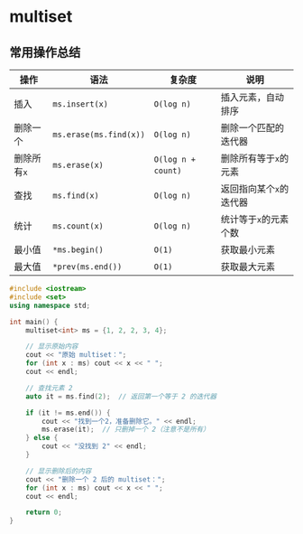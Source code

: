# multiset

## 常用操作总结

|操作|语法|复杂度|说明|
| ------------| ------| --------| ------------------------|
|插入|​`ms.insert(x)`​|​`O(log n)`​|插入元素，自动排序|
|删除一个|​`ms.erase(ms.find(x))`​|​`O(log n)`​|删除一个匹配的迭代器|
|删除所有`x`​|​`ms.erase(x)`​|​`O(log n + count)`​|删除所有等于`x`​的元素|
|查找|​`ms.find(x)`​|​`O(log n)`​|返回指向某个`x`​的迭代器|
|统计|​`ms.count(x)`​|​`O(log n)`​|统计等于`x`​的元素个数|
|最小值|​`*ms.begin()`​|​`O(1)`​|获取最小元素|
|最大值|​`*prev(ms.end())`​|​`O(1)`​|获取最大元素|

```cpp
#include <iostream>
#include <set>
using namespace std;

int main() {
    multiset<int> ms = {1, 2, 2, 3, 4};

    // 显示原始内容
    cout << "原始 multiset：";
    for (int x : ms) cout << x << " ";
    cout << endl;

    // 查找元素 2
    auto it = ms.find(2);  // 返回第一个等于 2 的迭代器

    if (it != ms.end()) {
        cout << "找到一个2，准备删除它。" << endl;
        ms.erase(it);  // 只删掉一个 2（注意不是所有）
    } else {
        cout << "没找到 2" << endl;
    }

    // 显示删除后的内容
    cout << "删除一个 2 后的 multiset：";
    for (int x : ms) cout << x << " ";
    cout << endl;

    return 0;
}

```

